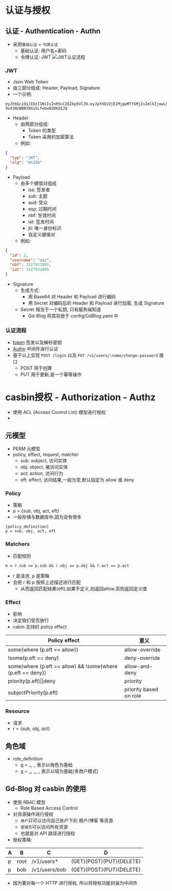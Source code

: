 # 认证与授权

## 认证 - Authentication - Authn
- 采用`基础认证` + `令牌认证`
  - 基础认证: 用户名+密码
  - 令牌认证: JWT
![JWT认证流程](../../../../internal/resource/JWT.png)

### JWT
- Json Web Token
- 由三部分组成: Header, Payload, Signature
- 一个示例:
```text
eyJhbGciOiJIUzI1NiIsInR5cCI6IkpXVCJ9.eyJpYXQiOjE1MjgwMTY5MjIsImlkIjowLCJuYmYiOjE1MjgwMTY5MjIsInVzZXJuYW1lIjoiYWRtaW4ifQ.LjxrK9DuAwAzUD8-9v43NzWBN7HXsSLfebw92DKd1JQ
```
- Header
  - 由两部分组成:
    - Token 的类型
    - Token 采用的加密算法
  - 例如:
```json
{
  "typ": "JWT",
  "alg": "HS256"
}
```
- Payload
  - 由多个键值对组成
    - iss: 签发者
    - sub: 主题
    - aud: 受众
    - exp: 过期时间
    - nbf: 生效时间
    - iat: 签发时间
    - jti: 唯一身份标识
    - 自定义键值对
  - 例如:
```json
{
  "id": 2,
  "username": "daz",
  "nbf": 1527931805,
  "iat": 1527931805
}
```
- Signature
  - 生成方式:
    - 用 Base64 对 Header 和 Payload 进行编码
    - 用 Secret 对编码后的 Header 和 Payload 进行加密, 生成 Signature
  - Secret 相当于一个私钥, 只有服务端知道
    - Gd-Blog 将其存放于 config/GdBlog.yaml 中

### 认证流程
- [token](../../../../pkg/token/token.go) 签发以及解析密钥
- [Authn](../../../../internal/pkg/middleware/authn.go) 中间件进行认证
- 基于以上实现 `POST /login` 以及 `PUT /v1/users/:name/change-password` 接口
  - POST 用于创建
  - PUT 用于更新,是一个幂等操作

# casbin授权 - Authorization - Authz
- 使用 ACL (Access Control List) 模型进行授权
- 
## 元模型
- PERM 元模型
- policy, effect, request, matcher
  - sub: subject, 访问实体
  - obj: object, 被访问实体
  - act: action, 访问行为
  - eft: effect, 访问结果,一般为空,默认指定为 allow 或 deny

### Policy
- 策略
- p = {sub, obj, act, eft}
- 一般存储与数据库中,因为会有很多
```text
[policy_definition]
p = sub, obj, act, eft
```


### Matchers
- 匹配规则
```text
m = r.sub == p.sub && r.obj == p.obj && r.act == p.act
```
- r 是请求, p 是策略
- 会把 r 和 p 按照上述描述进行匹配
  - 从而返回匹配结果(eft),如果不定义,则返回allow,否则返回定义值


### Effect
- 影响
- 决定我们受否放行
- cabin 支持的 policy effect

| Policy effect                                               | 意义                   |
| ----------------------------------------------------------- | ---------------------- |
| some(where (p.eft == allow))                                | allow-override         |
| !some(p.eft == deny)                                        | deny-override          |
| some(where (p.eft == allow) && !some(where (p.eft == deny)) | allow-and-deny         |
| priority(p.eft)\|\|deny                                     | priority               |
| subjectPriority(p.eft)                                      | priority based on role |

### Resource
- 请求
- r = {sub, obj, act}


## 角色域
- role_definition
  - g = _, _ 表示以角色为基础
  - g = _, _, _ 表示以域为基础(多商户模式)


## Gd-Blog 对 casbin 的使用
- 使用 RBAC 模型
  - Role Based Access Control
- 对资源操作进行授权
  - `用户`只可以访问自己账户下的 用户/博客 等资源
  - `管理员`可以访问所有资源
  - 也就是对 API 路径进行授权
- 授权策略:   

| A   | B    | C             | D                        |
| --- | ---- | ------------- | ------------------------ |
| p   | root | /v1/users*    | (GET)(POST)(PUT)(DELETE) |
| p   | bob  | /v1/users/bob | (GET)(POST)(PUT)(DELETE) |

- 因为要对每一个 HTTP 进行授权, 所以将授权功能封装为中间件